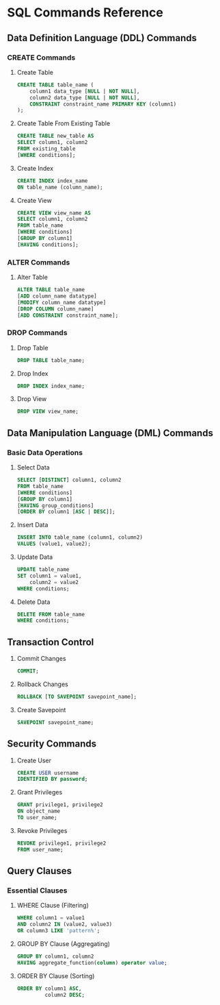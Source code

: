# SQL Commands Reference

## Data Definition Language (DDL) Commands

### CREATE Commands

1. Create Table

   ```sql
   CREATE TABLE table_name (
       column1 data_type [NULL | NOT NULL],
       column2 data_type [NULL | NOT NULL],
       CONSTRAINT constraint_name PRIMARY KEY (column1)
   );
   ```

2. Create Table From Existing Table

   ```sql
   CREATE TABLE new_table AS
   SELECT column1, column2
   FROM existing_table
   [WHERE conditions];
   ```

3. Create Index

   ```sql
   CREATE INDEX index_name
   ON table_name (column_name);
   ```

4. Create View
   ```sql
   CREATE VIEW view_name AS
   SELECT column1, column2
   FROM table_name
   [WHERE conditions]
   [GROUP BY column1]
   [HAVING conditions];
   ```

### ALTER Commands

1. Alter Table
   ```sql
   ALTER TABLE table_name
   [ADD column_name datatype]
   [MODIFY column_name datatype]
   [DROP COLUMN column_name]
   [ADD CONSTRAINT constraint_name];
   ```

### DROP Commands

1. Drop Table

   ```sql
   DROP TABLE table_name;
   ```

2. Drop Index

   ```sql
   DROP INDEX index_name;
   ```

3. Drop View
   ```sql
   DROP VIEW view_name;
   ```

## Data Manipulation Language (DML) Commands

### Basic Data Operations

1. Select Data

   ```sql
   SELECT [DISTINCT] column1, column2
   FROM table_name
   [WHERE conditions]
   [GROUP BY column1]
   [HAVING group_conditions]
   [ORDER BY column1 [ASC | DESC]];
   ```

2. Insert Data

   ```sql
   INSERT INTO table_name (column1, column2)
   VALUES (value1, value2);
   ```

3. Update Data

   ```sql
   UPDATE table_name
   SET column1 = value1,
       column2 = value2
   WHERE conditions;
   ```

4. Delete Data
   ```sql
   DELETE FROM table_name
   WHERE conditions;
   ```

## Transaction Control

1. Commit Changes

   ```sql
   COMMIT;
   ```

2. Rollback Changes

   ```sql
   ROLLBACK [TO SAVEPOINT savepoint_name];
   ```

3. Create Savepoint
   ```sql
   SAVEPOINT savepoint_name;
   ```

## Security Commands

1. Create User

   ```sql
   CREATE USER username
   IDENTIFIED BY password;
   ```

2. Grant Privileges

   ```sql
   GRANT privilege1, privilege2
   ON object_name
   TO user_name;
   ```

3. Revoke Privileges
   ```sql
   REVOKE privilege1, privilege2
   FROM user_name;
   ```

## Query Clauses

### Essential Clauses

1. WHERE Clause (Filtering)

   ```sql
   WHERE column1 = value1
   AND column2 IN (value2, value3)
   OR column3 LIKE 'pattern%';
   ```

2. GROUP BY Clause (Aggregating)

   ```sql
   GROUP BY column1, column2
   HAVING aggregate_function(column) operator value;
   ```

3. ORDER BY Clause (Sorting)
   ```sql
   ORDER BY column1 ASC,
            column2 DESC;
   ```
